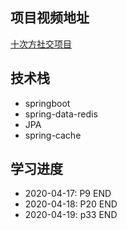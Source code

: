 ## 项目视频地址
[十次方社交项目](https://www.bilibili.com/video/BV1n4411S7Rv)


## 技术栈  
* springboot
* spring-data-redis
* JPA
* spring-cache


## 学习进度  
* 2020-04-17:  P9  END  
* 2020-04-18:  P20 END  
* 2020-04-19:  p33 END